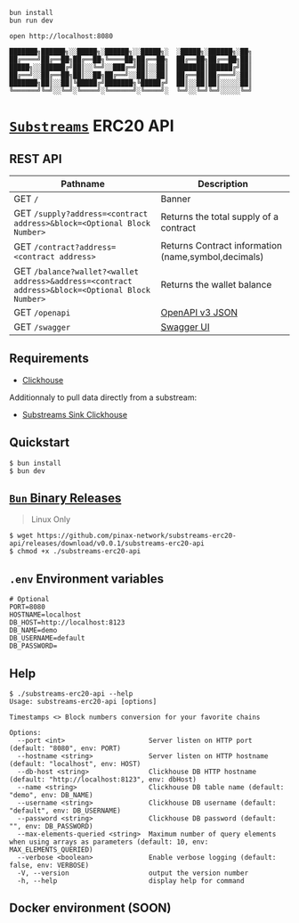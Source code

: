 ```
bun install
bun run dev
```

```
open http://localhost:8080
```

    ███████╗██████╗░░█████╗░██████╗░░█████╗░  ░█████╗░██████╗░██╗
    ██╔════╝██╔══██╗██╔══██╗╚════██╗██╔══██╗  ██╔══██╗██╔══██╗██║
    █████╗░░██████╔╝██║░░╚═╝░░███╔═╝██║░░██║  ███████║██████╔╝██║
    ██╔══╝░░██╔══██╗██║░░██╗██╔══╝░░██║░░██║  ██╔══██║██╔═══╝░██║
    ███████╗██║░░██║╚█████╔╝███████╗╚█████╔╝  ██║░░██║██║░░░░░██║
    ╚══════╝╚═╝░░╚═╝░╚════╝░╚══════╝░╚════╝░  ╚═╝░░╚═╝╚═╝░░░░░╚═╝

# [`Substreams`](https://substreams.streamingfast.io/) ERC20 API

## REST API

| Pathname                                                                                        | Description                                             |
| ----------------------------------------------------------------------------------------------- | ------------------------------------------------------- |
| GET `/`                                                                                         | Banner                                                  |
| GET `/supply?address=<contract address>&block=<Optional Block Number>`                          | Returns the total supply of a contract                  |
| GET `/contract?address=<contract address>`                                                      | Returns Contract information (name,symbol,decimals)     |
| GET `/balance?wallet?<wallet address>&address=<contract address>&block=<Optional Block Number>` | Returns the wallet balance                              |
| GET `/openapi`                                                                                  | [OpenAPI v3 JSON](https://spec.openapis.org/oas/v3.0.0) |
| GET `/swagger`                                                                                  | [Swagger UI](https://swagger.io/resources/open-api/)    |

## Requirements

- [Clickhouse](clickhouse.com/)

Additionnaly to pull data directly from a substream:

- [Substreams Sink Clickhouse](https://github.com/pinax-network/substreams-sink-clickhouse/)

## Quickstart

```console
$ bun install
$ bun dev
```

## [`Bun` Binary Releases](https://github.com/pinax-network/substreams-sink-websockets/releases)

> Linux Only

```console
$ wget https://github.com/pinax-network/substreams-erc20-api/releases/download/v0.0.1/substreams-erc20-api
$ chmod +x ./substreams-erc20-api
```

## `.env` Environment variables

```env
# Optional
PORT=8080
HOSTNAME=localhost
DB_HOST=http://localhost:8123
DB_NAME=demo
DB_USERNAME=default
DB_PASSWORD=
```

## Help

```console
$ ./substreams-erc20-api --help
Usage: substreams-erc20-api [options]

Timestamps <> Block numbers conversion for your favorite chains

Options:
  --port <int>                     Server listen on HTTP port (default: "8080", env: PORT)
  --hostname <string>              Server listen on HTTP hostname (default: "localhost", env: HOST)
  --db-host <string>               Clickhouse DB HTTP hostname (default: "http://localhost:8123", env: dbHost)
  --name <string>                  Clickhouse DB table name (default: "demo", env: DB_NAME)
  --username <string>              Clickhouse DB username (default: "default", env: DB_USERNAME)
  --password <string>              Clickhouse DB password (default: "", env: DB_PASSWORD)
  --max-elements-queried <string>  Maximum number of query elements when using arrays as parameters (default: 10, env: MAX_ELEMENTS_QUERIED)
  --verbose <boolean>              Enable verbose logging (default: false, env: VERBOSE)
  -V, --version                    output the version number
  -h, --help                       display help for command
```

## Docker environment (SOON)

<!-- Pull from GitHub Container registry
```bash
docker pull ghcr.io/pinax-network/substreams-sink-websockets:latest
```

Build from source
```bash
docker build -t substreams-sink-websockets .
```

Run with `.env` file
```bash
docker run -it --rm --env-file .env ghcr.io/pinax-network/substreams-sink-websockets
``` -->
